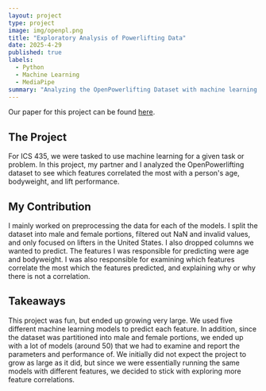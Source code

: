 ```yaml
---
layout: project
type: project
image: img/openpl.png
title: "Exploratory Analysis of Powerlifting Data"
date: 2025-4-29
published: true
labels:
  - Python
  - Machine Learning
  - MediaPipe
summary: "Analyzing the OpenPowerlifting Dataset with machine learning."
---
```


Our paper for this project can be found <a href="../pdf/435final.pdf">here</a>.

## The Project
For ICS 435, we were tasked to use machine learning for a given task or problem. In this project, my partner and I analyzed the OpenPowerlifting dataset to see which features correlated the most with a person's age, bodyweight, and lift performance. 

## My Contribution
I mainly worked on preprocessing the data for each of the models. I split the dataset into male and female portions, filtered out NaN and invalid values, and only focused on lifters in the United States. I also dropped columns we wanted to predict. The features I was responsible for predicting were age and bodyweight. I was also responsible for examining which features correlate the most which the features predicted, and explaining why or why there is not a correlation. 

## Takeaways
This project was fun, but ended up growing very large. We used five different machine learning models to predict each feature. In addition, since the dataset was partitioned into male and female portions, we ended up with a lot of models (around 50) that we had to examine and report the parameters and performance of. We initially did not expect the project to grow as large as it did, but since we were essentially running the same models with different features, we decided to stick with exploring more feature correlations. 
